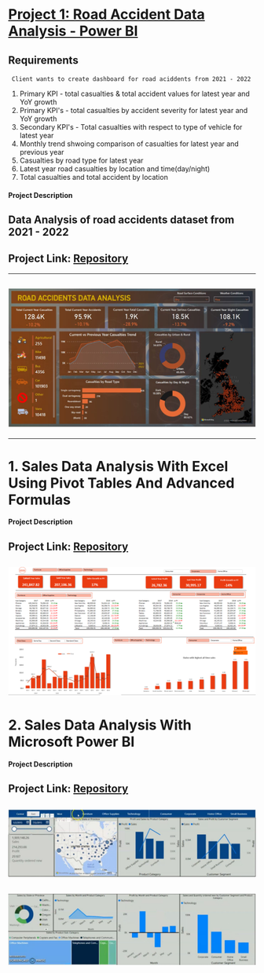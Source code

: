 # [Project 1: Road Accident Data Analysis - Power BI](https://github.com/seidumohammed/data-analysis/tree/main/power_bi-road-accident-data-analysis)
  ## Requirements
     Client wants to create dashboard for road aciddents from 2021 - 2022 
  1. Primary KPI - total casualties & total accident values for latest year and YoY growth
  2. Primary KPI's - total casualties by accident severity for latest year and YoY growth
  3. Secondary KPI's -  Total casualties with respect to type of vehicle for latest year
  4. Monthly trend shwoing comparison of casualties for latest year and previous year
  5. Casualties by road type for latest year
  6. Latest year road casualties by location and time(day/night)
  7. Total casualties and total accident by location

#### Project Description
Data Analysis of road accidents dataset from 2021 - 2022 
---
Project Link: [Repository](https://github.com/seidumohammed/data-analysis/tree/main/power_bi-road-accident-data-analysis)
---
---
![Completed Project Dashboard](road_accident_data_analysis-final.JPG)
---
---
  
# 1. Sales Data Analysis With Excel Using Pivot Tables And Advanced Formulas

#### Project Description 

Project Link: [Repository](https://github.com/seidumohammed/data-analysis/tree/main/excel-dynamic-data-analysis_pivot_table)
---
![Completed Project Dashboard](sales-data-excel.PNG)
---

# 2. Sales Data Analysis With Microsoft Power BI

#### Project Description

Project Link: [Repository](https://github.com/seidumohammed/data-analysis/tree/main/power_bi-dynami-data-analysis-dashboard)
---
![Completed Project Dashboard](sales-data-analysis-charts.JPG)
---
![Completed Project Dashboard](sales-data-analysis-charts2.JPG)
---